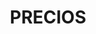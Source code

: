 ---
title: "PRECIOS"
description: "licencias de obra y otros trámites"
draft: false
bg_image: "images/Fotos web/precios.jpg"
---